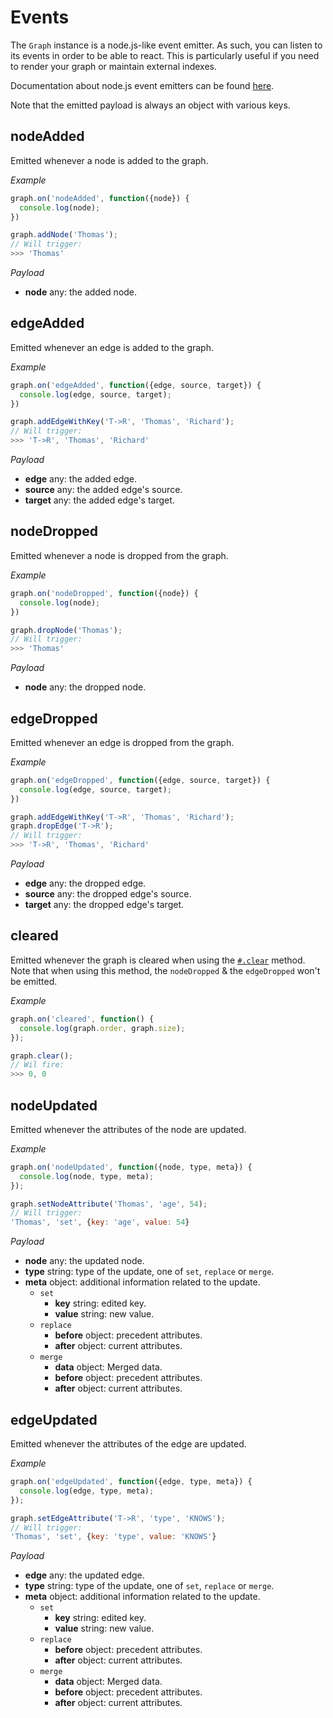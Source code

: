# Events

The `Graph` instance is a node.js-like event emitter. As such, you can listen to its events in order to be able to react. This is particularly useful if you need to render your graph or maintain external indexes.

Documentation about node.js event emitters can be found [here](https://nodejs.org/api/events.html).

Note that the emitted payload is always an object with various keys.

## nodeAdded

Emitted whenever a node is added to the graph.

*Example*

```js
graph.on('nodeAdded', function({node}) {
  console.log(node);
})

graph.addNode('Thomas');
// Will trigger:
>>> 'Thomas'
```

*Payload*

* **node** <span class="code">any</span>: the added node.

## edgeAdded

Emitted whenever an edge is added to the graph.

*Example*

```js
graph.on('edgeAdded', function({edge, source, target}) {
  console.log(edge, source, target);
})

graph.addEdgeWithKey('T->R', 'Thomas', 'Richard');
// Will trigger:
>>> 'T->R', 'Thomas', 'Richard'
```

*Payload*

* **edge** <span class="code">any</span>: the added edge.
* **source** <span class="code">any</span>: the added edge's source.
* **target** <span class="code">any</span>: the added edge's target.

## nodeDropped

Emitted whenever a node is dropped from the graph.

*Example*

```js
graph.on('nodeDropped', function({node}) {
  console.log(node);
})

graph.dropNode('Thomas');
// Will trigger:
>>> 'Thomas'
```

*Payload*

* **node** <span class="code">any</span>: the dropped node.

## edgeDropped

Emitted whenever an edge is dropped from the graph.

*Example*

```js
graph.on('edgeDropped', function({edge, source, target}) {
  console.log(edge, source, target);
})

graph.addEdgeWithKey('T->R', 'Thomas', 'Richard');
graph.dropEdge('T->R');
// Will trigger:
>>> 'T->R', 'Thomas', 'Richard'
```

*Payload*

* **edge** <span class="code">any</span>: the dropped edge.
* **source** <span class="code">any</span>: the dropped edge's source.
* **target** <span class="code">any</span>: the dropped edge's target.

## cleared

Emitted whenever the graph is cleared when using the [`#.clear`](mutations.md#clear) method. Note that when using this method, the `nodeDropped` & the `edgeDropped` won't be emitted.

*Example*

```js
graph.on('cleared', function() {
  console.log(graph.order, graph.size);
});

graph.clear();
// Wil fire:
>>> 0, 0
```

## nodeUpdated

Emitted whenever the attributes of the node are updated.

*Example*

```js
graph.on('nodeUpdated', function({node, type, meta}) {
  console.log(node, type, meta);
});

graph.setNodeAttribute('Thomas', 'age', 54);
// Will trigger:
'Thomas', 'set', {key: 'age', value: 54}
```

*Payload*

* **node** <span class="code">any</span>: the updated node.
* **type** <span class="code">string</span>: type of the update, one of `set`, `replace` or `merge`.
* **meta** <span class="code">object</span>: additional information related to the update.
  * `set`
    * **key** <span class="code">string</span>: edited key.
    * **value** <span class="code">string</span>: new value.
  * `replace`
    * **before** <span class="code">object</span>: precedent attributes.
    * **after** <span class="code">object</span>: current attributes.
  * `merge`
    * **data** <span class="code">object</span>: Merged data.
    * **before** <span class="code">object</span>: precedent attributes.
    * **after** <span class="code">object</span>: current attributes.

## edgeUpdated

Emitted whenever the attributes of the edge are updated.

*Example*

```js
graph.on('edgeUpdated', function({edge, type, meta}) {
  console.log(edge, type, meta);
});

graph.setEdgeAttribute('T->R', 'type', 'KNOWS');
// Will trigger:
'Thomas', 'set', {key: 'type', value: 'KNOWS'}
```

*Payload*

* **edge** <span class="code">any</span>: the updated edge.
* **type** <span class="code">string</span>: type of the update, one of `set`, `replace` or `merge`.
* **meta** <span class="code">object</span>: additional information related to the update.
  * `set`
    * **key** <span class="code">string</span>: edited key.
    * **value** <span class="code">string</span>: new value.
  * `replace`
    * **before** <span class="code">object</span>: precedent attributes.
    * **after** <span class="code">object</span>: current attributes.
  * `merge`
    * **data** <span class="code">object</span>: Merged data.
    * **before** <span class="code">object</span>: precedent attributes.
    * **after** <span class="code">object</span>: current attributes.
